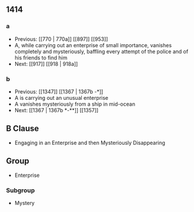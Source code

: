 ## 1414
### a
- Previous: [[770 | 770a]] [[897]] [[953]] 
- A, while carrying out an enterprise of small importance, vanishes completely and mysteriously, baffling every attempt of the police and of his friends to find him
- Next: [[917]] [[918 | 918a]] 

### b
- Previous: [[1347]] [[1367 | 1367b -*]] 
- A is carrying out an unusual enterprise
- A vanishes mysteriously from a ship in mid-ocean
- Next: [[1367 | 1367b *-**]] [[1357]] 

## B Clause
- Engaging in an Enterprise and then Mysteriously Disappearing

## Group
- Enterprise

### Subgroup
- Mystery

